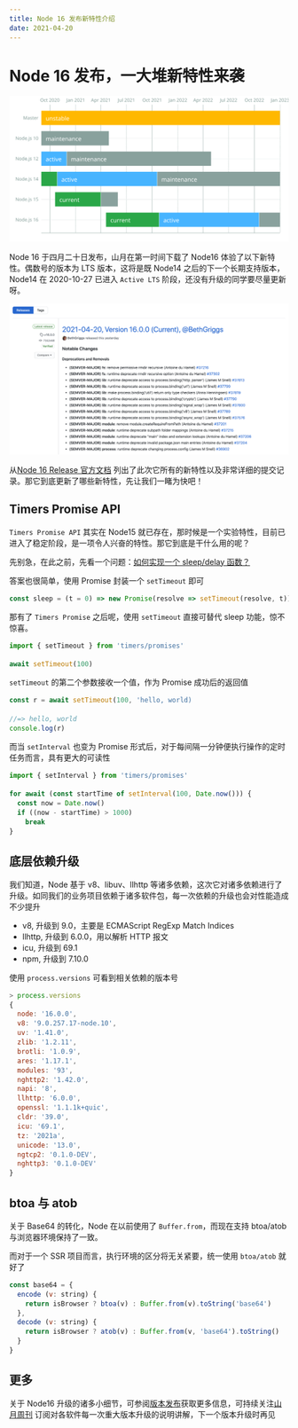 ```yaml
---
title: Node 16 发布新特性介绍
date: 2021-04-20
---
```


# Node 16 发布，一大堆新特性来袭

![Node 16 LTS](../assets/node16lts.svg)

Node 16 于四月二十日发布，山月在第一时间下载了 Node16 体验了以下新特性。偶数号的版本为 LTS 版本，这将是既 Node14 之后的下一个长期支持版本，Node14 在 2020-10-27 已进入 `Active LTS` 阶段，还没有升级的同学要尽量更新呀。

![Node 16 Release 文档](../assets/node16.png)

从[Node 16 Release 官方文档](https://github.com/nodejs/node/releases/tag/v16.0.0) 列出了此次它所有的新特性以及非常详细的提交记录。那它到底更新了哪些新特性，先让我们一睹为快吧！

## Timers Promise API

`Timers Promise API` 其实在 Node15 就已存在，那时候是一个实验特性，目前已进入了稳定阶段，是一项令人兴奋的特性。那它到底是干什么用的呢？

先别急，在此之前，先看一个问题：[如何实现一个 sleep/delay 函数？](https://q.shanyue.tech/fe/js/442.html)

答案也很简单，使用 Promise 封装一个 `setTimeout` 即可

``` js
const sleep = (t = 0) => new Promise(resolve => setTimeout(resolve, t));
```

那有了 `Timers Promise` 之后呢，使用 `setTimeout` 直接可替代 sleep 功能，惊不惊喜。

``` js
import { setTimeout } from 'timers/promises'

await setTimeout(100)
```

`setTimeout` 的第二个参数接收一个值，作为 Promise 成功后的返回值

``` js
const r = await setTimeout(100, 'hello, world)

//=> hello, world
console.log(r)
```

而当 `setInterval` 也变为 Promise 形式后，对于每间隔一分钟便执行操作的定时任务而言，具有更大的可读性

``` js
import { setInterval } from 'timers/promises'

for await (const startTime of setInterval(100, Date.now())) {
  const now = Date.now()
  if ((now - startTime) > 1000)
    break
}
```

## 底层依赖升级

我们知道，Node 基于 v8、libuv、llhttp 等诸多依赖，这次它对诸多依赖进行了升级。如同我们的业务项目依赖于诸多软件包，每一次依赖的升级也会对性能造成不少提升

+ v8, 升级到 9.0，主要是 ECMAScript RegExp Match Indices
+ llhttp, 升级到 6.0.0，用以解析 HTTP 报文
+ icu, 升级到 69.1
+ npm, 升级到 7.10.0

使用 `process.versions` 可看到相关依赖的版本号

``` js
> process.versions
{
  node: '16.0.0',
  v8: '9.0.257.17-node.10',
  uv: '1.41.0',
  zlib: '1.2.11',
  brotli: '1.0.9',
  ares: '1.17.1',
  modules: '93',
  nghttp2: '1.42.0',
  napi: '8',
  llhttp: '6.0.0',
  openssl: '1.1.1k+quic',
  cldr: '39.0',
  icu: '69.1',
  tz: '2021a',
  unicode: '13.0',
  ngtcp2: '0.1.0-DEV',
  nghttp3: '0.1.0-DEV'
}
```

## btoa 与 atob

关于 Base64 的转化，Node 在以前使用了 `Buffer.from`，而现在支持 btoa/atob 与浏览器环境保持了一致。

而对于一个 SSR 项目而言，执行环境的区分将无关紧要，统一使用 `btoa/atob` 就好了

``` js
const base64 = {
  encode (v: string) {
    return isBrowser ? btoa(v) : Buffer.from(v).toString('base64')
  },
  decode (v: string) {
    return isBrowser ? atob(v) : Buffer.from(v, 'base64').toString()
  }
}
```

## 更多

关于 Node16 升级的诸多小细节，可参阅[版本发布](https://github.com/nodejs/node/releases/tag/v16.0.0)获取更多信息，可持续关注[山月周刊](https://weekly.shanyue.tech/) 订阅对各软件每一次重大版本升级的说明讲解，下一个版本升级时再见